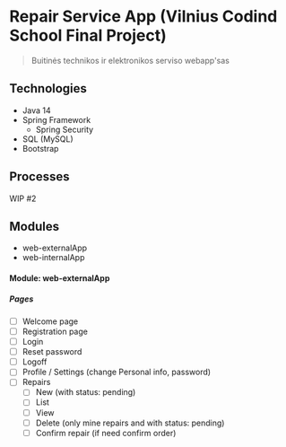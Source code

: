 # Repair Service App (Vilnius Codind School Final Project)
  > Buitinės technikos ir elektronikos serviso webapp'sas

## Technologies
* Java 14
* Spring Framework
  * Spring Security
* SQL (MySQL)
* Bootstrap

## Processes
WIP #2

## Modules
* web-externalApp
* web-internalApp

#### Module: web-externalApp
##### Pages
* [ ] Welcome page
* [ ] Registration page
* [ ] Login
* [ ] Reset password
* [ ] Logoff
* [ ] Profile / Settings (change Personal info, password)
* [ ] Repairs
  * [ ] New (with status: pending)
  * [ ] List
  * [ ] View
  * [ ] Delete (only mine repairs and with status: pending)
  * [ ] Confirm repair (if need confirm order)
